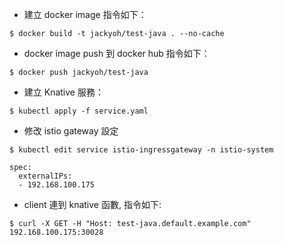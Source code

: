 * 建立 docker image 指令如下：
```
$ docker build -t jackyoh/test-java . --no-cache
```

* docker image push 到 docker hub 指令如下：
```
$ docker push jackyoh/test-java
```

* 建立 Knative 服務：
```
$ kubectl apply -f service.yaml
```

* 修改 istio gateway 設定
```
$ kubectl edit service istio-ingressgateway -n istio-system

spec:
  externalIPs:
  - 192.168.100.175
```

* client 連到 knative 函數, 指令如下:
```
$ curl -X GET -H "Host: test-java.default.example.com" 192.168.100.175:30028
```
